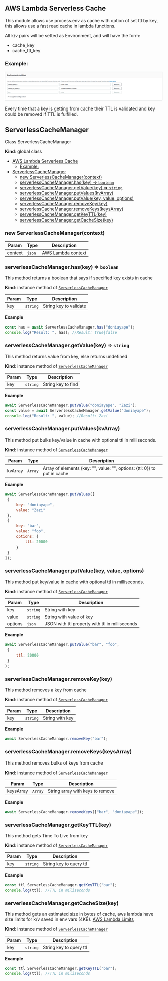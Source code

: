 ## AWS Lambda Serverless Cache
This module allows use process.env as cache with option of set ttl by key, this allows use a fast read cache in lambda functions. 

All k/v pairs will be setted as Environment, and will have the form:
* cache_key
* cache_ttl_key

### Example:
![EnvVars](./envvars.png)

Every time that a key is getting from cache their TTL is validated and key could be removed if TTL is fulfilled.

<a name="ServerlessCacheManager"></a>

## ServerlessCacheManager
Class ServerlessCacheManager

**Kind**: global class  

- [AWS Lambda Serverless Cache](#aws-lambda-serverless-cache)
  - [Example:](#example)
- [ServerlessCacheManager](#serverlesscachemanager)
  - [new ServerlessCacheManager(context)](#new-serverlesscachemanagercontext)
  - [serverlessCacheManager.has(key) ⇒ <code>boolean</code>](#serverlesscachemanagerhaskey-%E2%87%92-codebooleancode)
  - [serverlessCacheManager.getValue(key) ⇒ <code>string</code>](#serverlesscachemanagergetvaluekey-%E2%87%92-codestringcode)
  - [serverlessCacheManager.putValues(kvArray)](#serverlesscachemanagerputvalueskvarray)
  - [serverlessCacheManager.putValue(key, value, options)](#serverlesscachemanagerputvaluekey-value-options)
  - [serverlessCacheManager.removeKey(key)](#serverlesscachemanagerremovekeykey)
  - [serverlessCacheManager.removeKeys(keysArray)](#serverlesscachemanagerremovekeyskeysarray)
  - [serverlessCacheManager.getKeyTTL(key)](#serverlesscachemanagergetkeyttlkey)
  - [serverlessCacheManager.getCacheSize(key)](#serverlesscachemanagergetcachesizekey)

<a name="new_ServerlessCacheManager_new"></a>

### new ServerlessCacheManager(context)

| Param | Type | Description |
| --- | --- | --- |
| context | <code>json</code> | AWS Lambda context |

<a name="ServerlessCacheManager+has"></a>

### serverlessCacheManager.has(key) ⇒ <code>boolean</code>
This method returns a boolean that says if specified key exists in cache

**Kind**: instance method of [<code>ServerlessCacheManager</code>](#ServerlessCacheManager)  

| Param | Type | Description |
| --- | --- | --- |
| key | <code>string</code> | String key to validate |

**Example**  
```js
const has = await ServerlessCacheManager.has("doniayape");
console.log("Result: ", has); //Result: true|false
```
<a name="ServerlessCacheManager+getValue"></a>

### serverlessCacheManager.getValue(key) ⇒ <code>string</code>
This method returns value from key, else returns undefined

**Kind**: instance method of [<code>ServerlessCacheManager</code>](#ServerlessCacheManager)  

| Param | Type | Description |
| --- | --- | --- |
| key | <code>string</code> | String key to find |

**Example**  
```js
await ServerlessCacheManager.putValue("doniayape", "Zazi");
const value = await ServerlessCacheManager.getValue("doniayape");
console.log("Result: ", value); //Result: Zazi
```
<a name="ServerlessCacheManager+putValues"></a>

### serverlessCacheManager.putValues(kvArray)
This method put bulks key/value in cache with optional ttl in milliseconds.

**Kind**: instance method of [<code>ServerlessCacheManager</code>](#ServerlessCacheManager)  

| Param | Type | Description |
| --- | --- | --- |
| kvArray | <code>Array</code> | Array of elements {key: "", value: "", options: {ttl: 0}} to put in cache |

**Example**  
```js
await ServerlessCacheManager.putValues([
 {
     key: "doniayape", 
     value: "Zazi"
 },
 {
     key: "bar", 
     value: "foo",
     options: {
         ttl: 20000
     }
 }
]);
```
<a name="ServerlessCacheManager+putValue"></a>

### serverlessCacheManager.putValue(key, value, options)
This method put key/value in cache with optional ttl in milliseconds.

**Kind**: instance method of [<code>ServerlessCacheManager</code>](#ServerlessCacheManager)  

| Param | Type | Description |
| --- | --- | --- |
| key | <code>string</code> | String with key |
| value | <code>string</code> | String with value of key |
| options | <code>json</code> | JSON with ttl property with ttl in milliseconds |

**Example**  
```js
await ServerlessCacheManager.putValue("bar", "foo", 
 {
     ttl: 20000
 }
);
```
<a name="ServerlessCacheManager+removeKey"></a>

### serverlessCacheManager.removeKey(key)
This method removes a key from cache

**Kind**: instance method of [<code>ServerlessCacheManager</code>](#ServerlessCacheManager)  

| Param | Type | Description |
| --- | --- | --- |
| key | <code>string</code> | String with key |

**Example**  
```js
await ServerlessCacheManager.removeKey("bar");
```
<a name="ServerlessCacheManager+removeKeys"></a>

### serverlessCacheManager.removeKeys(keysArray)
This method removes bulks of keys from cache

**Kind**: instance method of [<code>ServerlessCacheManager</code>](#ServerlessCacheManager)  

| Param | Type | Description |
| --- | --- | --- |
| keysArray | <code>Array</code> | String array with keys to remove |

**Example**  
```js
await ServerlessCacheManager.removeKeys(["bar", "doniayape"]);
```
<a name="ServerlessCacheManager+getKeyTTL"></a>

### serverlessCacheManager.getKeyTTL(key)
This method gets Time To Live from key

**Kind**: instance method of [<code>ServerlessCacheManager</code>](#ServerlessCacheManager)  

| Param | Type | Description |
| --- | --- | --- |
| key | <code>string</code> | String key to query ttl |

**Example**  
```js
const ttl ServerlessCacheManager.getKeyTTL("bar");
console.log(ttl); //TTL in miliseconds
```
<a name="ServerlessCacheManager+getCacheSize"></a>

### serverlessCacheManager.getCacheSize(key)
This method gets an estimated size in bytes of cache, aws lambda have size limits for k/v saved in env vars (4KB). [AWS Lambda Limits](https://docs.aws.amazon.com/lambda/latest/dg/limits.html)

**Kind**: instance method of [<code>ServerlessCacheManager</code>](#ServerlessCacheManager)  

| Param | Type | Description |
| --- | --- | --- |
| key | <code>string</code> | String key to query ttl |

**Example**  
```js
const ttl ServerlessCacheManager.getKeyTTL("bar");
console.log(ttl); //TTL in miliseconds
```
